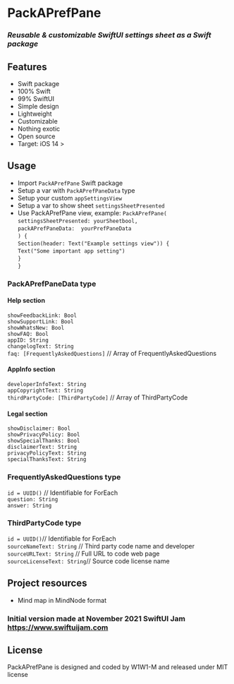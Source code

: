 # **PackAPrefPane**

### *Reusable & customizable SwiftUI settings sheet as a Swift package*

## Features
* Swift package
* 100% Swift
* 99% SwiftUI
* Simple design
* Lightweight
* Customizable
* Nothing exotic
* Open source
* Target: iOS 14 >

## Usage
* Import `PackAPrefPane` Swift package
* Setup a var with `PackAPrefPaneData` type
* Setup your custom `appSettingsView`
* Setup a var to show sheet `settingsSheetPresented`
* Use PackAPrefPane view, example:
`PackAPrefPane(`  
    `settingsSheetPresented: yourSheetbool,`  
    `packAPrefPaneData:  yourPrefPaneData`  
`) {`  
    `Section(header: Text("Example settings view")) {`  
        `Text("Some important app setting")`  
    `}`  
`}`  

### PackAPrefPaneData type
#### Help section
`showFeedbackLink: Bool`  
`showSupportLink: Bool`  
`showWhatsNew: Bool`  
`showFAQ: Bool`  
`appID: String`  
`changelogText: String`  
`faq: [FrequentlyAskedQuestions]` // Array of FrequentlyAskedQuestions  
#### AppInfo section
`developerInfoText: String`  
`appCopyrightText: String`  
`thirdPartyCode: [ThirdPartyCode]` // Array of ThirdPartyCode  
#### Legal section
`showDisclaimer: Bool`  
`showPrivacyPolicy: Bool`  
`showSpecialThanks: Bool`  
`disclaimerText: String`  
`privacyPolicyText: String`  
`specialThanksText: String`  

### FrequentlyAskedQuestions type
`id = UUID()` // Identifiable for ForEach  
`question: String`  
`answer: String`  

### ThirdPartyCode type
`id = UUID()`// Identifiable for ForEach  
`sourceNameText: String` // Third party code name and developer  
`sourceURLText: String` // Full URL to code web page  
`sourceLicenseText: String`// Source code license name  

## Project resources
* Mind map in MindNode format

### Initial version made at November 2021 SwiftUI Jam https://www.swiftuijam.com

## License
PackAPrefPane is designed and coded by W1W1-M and released under MIT license
